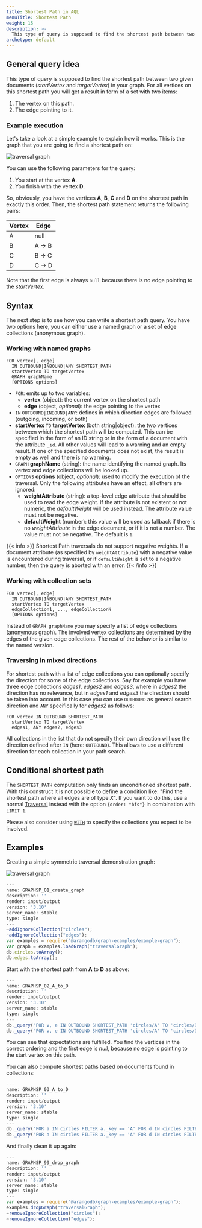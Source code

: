 ```yaml
---
title: Shortest Path in AQL
menuTitle: Shortest Path
weight: 15
description: >-
  This type of query is supposed to find the shortest path between two given documents(startVertex and targetVertex) in your graph
archetype: default
---
```

## General query idea

This type of query is supposed to find the shortest path between two given documents
(*startVertex* and *targetVertex*) in your graph. For all vertices on this shortest
path you will get a result in form of a set with two items:

1. The vertex on this path.
2. The edge pointing to it.

### Example execution

Let's take a look at a simple example to explain how it works.
This is the graph that you are going to find a shortest path on:

![traversal graph](../../../../../images/traversal_graph.png)

You can use the following parameters for the query:

1. You start at the vertex **A**.
2. You finish with the vertex **D**.

So, obviously, you have the vertices **A**, **B**, **C** and **D** on the
shortest path in exactly this order. Then, the shortest path statement
returns the following pairs:

| Vertex | Edge  |
|--------|-------|
|    A   | null  |
|    B   | A → B |
|    C   | B → C |
|    D   | C → D |

Note that the first edge is always `null` because there is no edge pointing
to the *startVertex*.

## Syntax

The next step is to see how you can write a shortest path query.
You have two options here, you can either use a named graph or a set of edge
collections (anonymous graph).

### Working with named graphs

```aql
FOR vertex[, edge]
  IN OUTBOUND|INBOUND|ANY SHORTEST_PATH
  startVertex TO targetVertex
  GRAPH graphName
  [OPTIONS options]
```

- `FOR`: emits up to two variables:
  - **vertex** (object): the current vertex on the shortest path
  - **edge** (object, *optional*): the edge pointing to the vertex
- `IN` `OUTBOUND|INBOUND|ANY`: defines in which direction edges are followed
  (outgoing, incoming, or both)
- **startVertex** `TO` **targetVertex** (both string\|object): the two vertices between
  which the shortest path will be computed. This can be specified in the form of
  an ID string or in the form of a document with the attribute `_id`. All other
  values will lead to a warning and an empty result. If one of the specified
  documents does not exist, the result is empty as well and there is no warning.
- `GRAPH` **graphName** (string): the name identifying the named graph. Its vertex and
  edge collections will be looked up.
- `OPTIONS` **options** (object, *optional*): used to modify the execution of the
  traversal. Only the following attributes have an effect, all others are ignored:
  - **weightAttribute** (string): a top-level edge attribute that should be used
  to read the edge weight. If the attribute is not existent or not numeric, the
  *defaultWeight* will be used instead. The attribute value must not be negative.
  - **defaultWeight** (number): this value will be used as fallback if there is
  no *weightAttribute* in the edge document, or if it is not a number.
  The value must not be negative. The default is `1`.

{{< info >}}
Shortest Path traversals do not support negative weights. If a document
attribute (as specified by `weightAttribute`) with a negative value is
encountered during traversal, or if `defaultWeight` is set to a negative
number, then the query is aborted with an error.
{{< /info >}}

### Working with collection sets

```aql
FOR vertex[, edge]
  IN OUTBOUND|INBOUND|ANY SHORTEST_PATH
  startVertex TO targetVertex
  edgeCollection1, ..., edgeCollectionN
  [OPTIONS options]
```

Instead of `GRAPH graphName` you may specify a list of edge collections (anonymous
graph). The involved vertex collections are determined by the edges of the given
edge collections. The rest of the behavior is similar to the named version.

### Traversing in mixed directions

For shortest path with a list of edge collections you can optionally specify the
direction for some of the edge collections. Say for example you have three edge
collections *edges1*, *edges2* and *edges3*, where in *edges2* the direction
has no relevance, but in *edges1* and *edges3* the direction should be taken into
account. In this case you can use `OUTBOUND` as general search direction and `ANY`
specifically for *edges2* as follows:

```aql
FOR vertex IN OUTBOUND SHORTEST_PATH
  startVertex TO targetVertex
  edges1, ANY edges2, edges3
```

All collections in the list that do not specify their own direction will use the
direction defined after `IN` (here: `OUTBOUND`). This allows to use a different
direction for each collection in your path search.

## Conditional shortest path

The `SHORTEST_PATH` computation only finds an unconditioned shortest path.
With this construct it is not possible to define a condition like: "Find the
shortest path where all edges are of type *X*". If you want to do this, use a
normal [Traversal](../../graphs/traversals/_index.md) instead with the option
`{order: "bfs"}` in combination with `LIMIT 1`.

Please also consider using [`WITH`](../high-level-operations/with.md) to specify the
collections you expect to be involved.

## Examples
Creating a simple symmetric traversal demonstration graph:

![traversal graph](../../../../../images/traversal_graph.png)

```js
---
name: GRAPHSP_01_create_graph
description: ''
render: input/output
version: '3.10'
server_name: stable
type: single
---
~addIgnoreCollection("circles");
~addIgnoreCollection("edges");
var examples = require("@arangodb/graph-examples/example-graph");
var graph = examples.loadGraph("traversalGraph");
db.circles.toArray();
db.edges.toArray();
```

Start with the shortest path from **A** to **D** as above:

```js
---
name: GRAPHSP_02_A_to_D
description: ''
render: input/output
version: '3.10'
server_name: stable
type: single
---
db._query("FOR v, e IN OUTBOUND SHORTEST_PATH 'circles/A' TO 'circles/D' GRAPH 'traversalGraph' RETURN [v._key, e._key]");
db._query("FOR v, e IN OUTBOUND SHORTEST_PATH 'circles/A' TO 'circles/D' edges RETURN [v._key, e._key]");
```

You can see that expectations are fulfilled. You find the vertices in the
correct ordering and the first edge is *null*, because no edge is pointing
to the start vertex on this path.

You can also compute shortest paths based on documents found in collections:

```js
---
name: GRAPHSP_03_A_to_D
description: ''
render: input/output
version: '3.10'
server_name: stable
type: single
---
db._query("FOR a IN circles FILTER a._key == 'A' FOR d IN circles FILTER d._key == 'D' FOR v, e IN OUTBOUND SHORTEST_PATH a TO d GRAPH 'traversalGraph' RETURN [v._key, e._key]");
db._query("FOR a IN circles FILTER a._key == 'A' FOR d IN circles FILTER d._key == 'D' FOR v, e IN OUTBOUND SHORTEST_PATH a TO d edges RETURN [v._key, e._key]");
```

And finally clean it up again:

```js
---
name: GRAPHSP_99_drop_graph
description: ''
render: input/output
version: '3.10'
server_name: stable
type: single
---
var examples = require("@arangodb/graph-examples/example-graph");
examples.dropGraph("traversalGraph");
~removeIgnoreCollection("circles");
~removeIgnoreCollection("edges");
```
